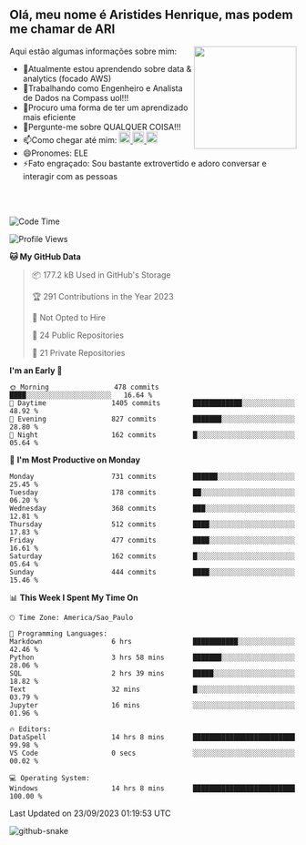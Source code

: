 ## Olá, meu nome é Aristides Henrique, mas podem me chamar de ARI

<div >
Aqui estão algumas informações sobre mim:<img align="right" height="180em" src="https://user-images.githubusercontent.com/97318481/177042589-45d62122-82a9-4a32-b3a7-87b322825b2f.png">
</div>

- 🌱Atualmente estou aprendendo sobre data & analytics (focado AWS)
- 👯Trabalhando como Engenheiro e Analista de Dados na Compass uol!!!
- 🤔Procuro uma forma de ter um aprendizado mais eficiente
- 💬Pergunte-me sobre QUALQUER COISA!!!
- 📫Como chegar até mim:
  <a href="https://www.instagram.com/aryhenry/" target="_blank">
  <img src="https://img.shields.io/badge/-Instagram-%23E4405F?style=for-the-badge&logo=instagram&logoColor=black" height="20px">
  </a>
  <a href="https://www.linkedin.com/in/aristides-henrique/" target="_blank">
  <img src="https://img.shields.io/badge/-LinkedIn-%230077B5?style=for-the-badge&logo=linkedin&logoColor=black" height="20px">
  </a> 
  <a href="mailto:arihenriqueuna@gmail.com">
  <img src="https://img.shields.io/badge/-Gmail-%23333?style=for-the-badge&logo=gmail&logoColor=white" height="20px">
  </a>
- 😄Pronomes: ELE
- ⚡Fato engraçado: Sou bastante extrovertido e adoro conversar e interagir com as pessoas
<br/>
<br/>


<!--START_SECTION:waka-->
![Code Time](http://img.shields.io/badge/Code%20Time-1%2C201%20hrs%2012%20mins-blue)

![Profile Views](http://img.shields.io/badge/Profile%20Views-4-blue)

**🐱 My GitHub Data** 

> 📦 177.2 kB Used in GitHub's Storage 
 > 
> 🏆 291 Contributions in the Year 2023
 > 
> 🚫 Not Opted to Hire
 > 
> 📜 24 Public Repositories 
 > 
> 🔑 21 Private Repositories 
 > 
**I'm an Early 🐤** 

```text
🌞 Morning                478 commits         ████░░░░░░░░░░░░░░░░░░░░░   16.64 % 
🌆 Daytime                1405 commits        ████████████░░░░░░░░░░░░░   48.92 % 
🌃 Evening                827 commits         ███████░░░░░░░░░░░░░░░░░░   28.80 % 
🌙 Night                  162 commits         █░░░░░░░░░░░░░░░░░░░░░░░░   05.64 % 
```
📅 **I'm Most Productive on Monday** 

```text
Monday                   731 commits         ██████░░░░░░░░░░░░░░░░░░░   25.45 % 
Tuesday                  178 commits         ██░░░░░░░░░░░░░░░░░░░░░░░   06.20 % 
Wednesday                368 commits         ███░░░░░░░░░░░░░░░░░░░░░░   12.81 % 
Thursday                 512 commits         ████░░░░░░░░░░░░░░░░░░░░░   17.83 % 
Friday                   477 commits         ████░░░░░░░░░░░░░░░░░░░░░   16.61 % 
Saturday                 162 commits         █░░░░░░░░░░░░░░░░░░░░░░░░   05.64 % 
Sunday                   444 commits         ████░░░░░░░░░░░░░░░░░░░░░   15.46 % 
```


📊 **This Week I Spent My Time On** 

```text
🕑︎ Time Zone: America/Sao_Paulo

💬 Programming Languages: 
Markdown                 6 hrs               ███████████░░░░░░░░░░░░░░   42.46 % 
Python                   3 hrs 58 mins       ███████░░░░░░░░░░░░░░░░░░   28.06 % 
SQL                      2 hrs 39 mins       █████░░░░░░░░░░░░░░░░░░░░   18.82 % 
Text                     32 mins             █░░░░░░░░░░░░░░░░░░░░░░░░   03.79 % 
Jupyter                  16 mins             ░░░░░░░░░░░░░░░░░░░░░░░░░   01.96 % 

🔥 Editors: 
DataSpell                14 hrs 8 mins       █████████████████████████   99.98 % 
VS Code                  0 secs              ░░░░░░░░░░░░░░░░░░░░░░░░░   00.02 % 

💻 Operating System: 
Windows                  14 hrs 8 mins       █████████████████████████   100.00 % 
```


 Last Updated on 23/09/2023 01:19:53 UTC
<!--END_SECTION:waka-->

<img alt="github-snake" src="https://github.com/AriHenrique/AriHenrique/blob/output/github-contribution-grid-snake-dark.svg" />

